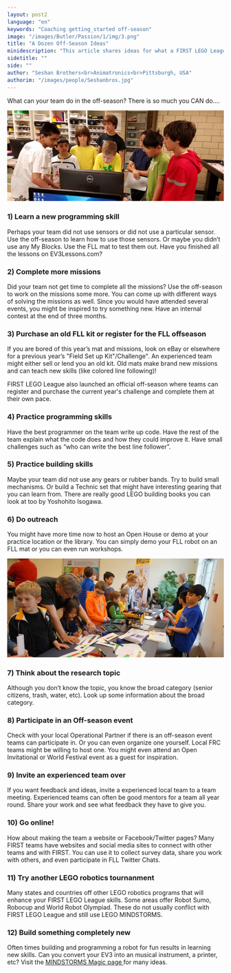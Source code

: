 ```yaml
---
layout: post2
language: "en"
keywords: "Coaching getting_started off-season"
image: "/images/Butler/Passion/1/img/3.png"
title: "A Dozen Off-Season Ideas"
minidescription: "This article shares ideas for what a FIRST LEGO League can do in the off-season."
sidetitle: ""
side: ""
author: "Seshan Brothers<br>Animatronics<br>Pittsburgh, USA"
authorim: "/images/people/Seshanbros.jpg"
---
```


What can your team do in the off-season?  There is so much you CAN do....

![](/images/coachcorner/Offseason.jpg)

### 1) Learn a new	programming	skill
Perhaps your team did not use sensors or did not use a particular sensor.  Use the off-season to learn how to use those sensors.  Or maybe you didn’t use any My Blocks. Use the FLL mat to test them out. Have you finished all the lessons on EV3Lessons.com?

### 2) Complete more missions
Did your team not get time to complete all the missions?  Use the off-season to work on the missions some more.  You can come up with different ways of solving the missions as well. Since you would have attended several events, you might be inspired to try something new. Have an internal contest at the end of three months.

### 3) Purchase an old FLL kit or register for the FLL offseason
If you are bored of this year’s mat and missions, look on eBay or elsewhere for a previous year’s "Field Set up Kit"/Challenge".  An experienced team might either sell or lend you an old kit. Old mats make brand new missions and can teach new skills (like colored line following)!  

FIRST LEGO League also launched an official off-season where teams can register and purchase the current year's challenge and complete them at their own pace.

### 4) Practice programming skills
Have the best programmer on the team write up code.  Have the rest of the team explain what the code does and how they could improve it.  Have small challenges such as “who can write the best line follower”.

### 5) Practice building skills 
Maybe your team did not use any gears or rubber bands.  Try to build small mechanisms. Or build a Technic set that might have interesting gearing that you can learn from. There are really good LEGO building books you can look at too by Yoshohito Isogawa.

### 6) Do outreach
You might have more time now to host an Open House or demo at your practice location or the library. You can simply demo your FLL robot on an FLL mat or you can even run workshops.  

![](/images/coachcorner/Outreach.jpg)

### 7) Think about the research topic  
Although you don’t know the topic, you know the broad category (senior citizens, trash, water, etc).  Look up some information about the broad category.

### 8) Participate in an Off-season event  
Check with your local Operational Partner if there is an off-season event teams can participate in.  Or you can even organize one yourself. Local FRC teams might be willing to host one. You might even attend an Open Invitational or World Festival event as a guest for inspiration.

### 9) Invite an experienced team over
If you want feedback and ideas, invite a experienced local team to a team meeting.  Experienced teams can often be good mentors for a team all year round. Share your work and see what feedback they have to give you.

### 10) Go online! 
How about making the team a website or Facebook/Twitter pages? Many FIRST teams have websites and social media sites to connect with other teams and with FIRST. You can use it to collect survey data, share you work with others, and even participate in FLL Twitter Chats.

### 11) Try another LEGO robotics tournanment 
Many states and countries off other LEGO robotics programs that will enhance your FIRST LEGO League skills. Some areas offer Robot Sumo, Robocup and World Robot Olympiad. These do not usually conflict with FIRST LEGO League and still use LEGO MINDSTORMS.

### 12) Build something completely new
Often times building and programming a robot for fun results in learning new skills. Can you convert your EV3 into an musical instrument, a printer, etc? Visit the <a href="https://www.facebook.com/MINDSTORMSMAGIC">MINDSTORMS Magic page </a> for many ideas.


